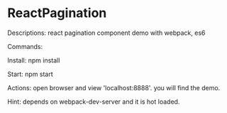 # ReactPagination
Descriptions: react pagination component demo with webpack, es6

Commands:

Install: npm install

Start: npm start

Actions: open browser and view 'localhost:8888'.  you will find the demo.

Hint: depends on webpack-dev-server and it is hot loaded.
